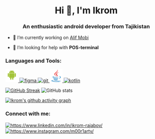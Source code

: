 <h1 align="center">Hi 👋, I'm Ikrom</h1>
<h3 align="center">An enthusiastic android developer from Tajikistan</h3>

- 🔭 I’m currently working on [Alif Mobi](https://alif.tj/ru/mobi)

- 🤝 I’m looking for help with **POS-terminal**

<h3 align="left">Languages and Tools:</h3>
<p align="left"> <a href="https://developer.android.com" target="_blank" rel="noreferrer"> <img src="https://raw.githubusercontent.com/devicons/devicon/master/icons/android/android-original-wordmark.svg" alt="android" width="40" height="40"/> </a> <a href="https://www.figma.com/" target="_blank" rel="noreferrer"> <img src="https://www.vectorlogo.zone/logos/figma/figma-icon.svg" alt="figma" width="40" height="40"/> </a> <a href="https://git-scm.com/" target="_blank" rel="noreferrer"> <img src="https://www.vectorlogo.zone/logos/git-scm/git-scm-icon.svg" alt="git" width="40" height="40"/> </a> <a href="https://www.java.com" target="_blank" rel="noreferrer"> <img src="https://raw.githubusercontent.com/devicons/devicon/master/icons/java/java-original.svg" alt="java" width="40" height="40"/> </a> <a href="https://kotlinlang.org" target="_blank" rel="noreferrer"> <img src="https://www.vectorlogo.zone/logos/kotlinlang/kotlinlang-icon.svg" alt="kotlin" width="40" height="40"/> </a> </p>


[![GitHub Streak](https://github-readme-streak-stats.herokuapp.com/?user=m00r1arty&theme=dark)](https://git.io/streak-stats)
![GitHub stats](https://github-readme-stats.vercel.app/api?username=m00r1arty&show_icons=true&theme=radical)

[![Ikrom's github activity graph](https://github-readme-activity-graph.vercel.app/graph?username=m00r1arty&theme=dracula)](https://github.com/m00r1arty/github-readme-activity-graph)





<h3 align="left">Connect with me:</h3>
<p align="left">
<a href="https://www.linkedin.com/in/ikrom-rajabov/" target="blank"><img align="center" src="https://raw.githubusercontent.com/rahuldkjain/github-profile-readme-generator/master/src/images/icons/Social/linked-in-alt.svg" alt="https://www.linkedin.com/in/ikrom-rajabov/" height="30" width="40" /></a>
<a href="https://www.instagram.com/m00r1arty/" target="blank"><img align="center" src="https://raw.githubusercontent.com/rahuldkjain/github-profile-readme-generator/master/src/images/icons/Social/instagram.svg" alt="https://www.instagram.com/m00r1arty/" height="30" width="40" /></a>
</p>
